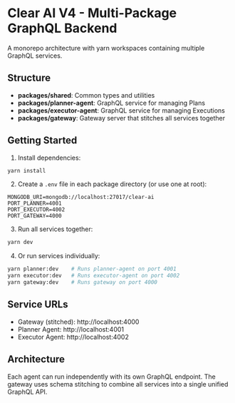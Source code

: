 # Clear AI V4 - Multi-Package GraphQL Backend

A monorepo architecture with yarn workspaces containing multiple GraphQL services.

## Structure

- **packages/shared**: Common types and utilities
- **packages/planner-agent**: GraphQL service for managing Plans
- **packages/executor-agent**: GraphQL service for managing Executions
- **packages/gateway**: Gateway server that stitches all services together

## Getting Started

1. Install dependencies:
```bash
yarn install
```

2. Create a `.env` file in each package directory (or use one at root):
```
MONGODB_URI=mongodb://localhost:27017/clear-ai
PORT_PLANNER=4001
PORT_EXECUTOR=4002
PORT_GATEWAY=4000
```

3. Run all services together:
```bash
yarn dev
```

4. Or run services individually:
```bash
yarn planner:dev    # Runs planner-agent on port 4001
yarn executor:dev   # Runs executor-agent on port 4002
yarn gateway:dev    # Runs gateway on port 4000
```

## Service URLs

- Gateway (stitched): http://localhost:4000
- Planner Agent: http://localhost:4001
- Executor Agent: http://localhost:4002

## Architecture

Each agent can run independently with its own GraphQL endpoint. The gateway uses schema stitching to combine all services into a single unified GraphQL API.
